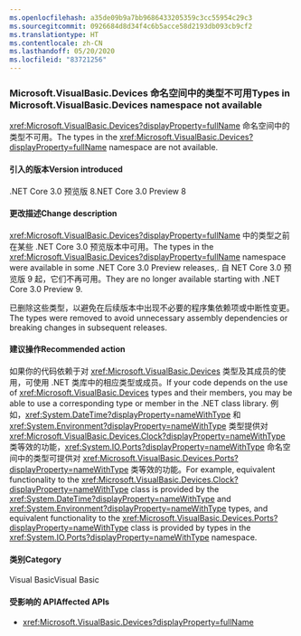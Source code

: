 ```yaml
---
ms.openlocfilehash: a35de09b9a7bb9686433205359c3cc55954c29c3
ms.sourcegitcommit: 0926684d8d34f4c6b5acce58d2193db093cb9cf2
ms.translationtype: HT
ms.contentlocale: zh-CN
ms.lasthandoff: 05/20/2020
ms.locfileid: "83721256"
---
```

### <a name="types-in-microsoftvisualbasicdevices-namespace-not-available"></a><span data-ttu-id="b415b-101">Microsoft.VisualBasic.Devices 命名空间中的类型不可用</span><span class="sxs-lookup"><span data-stu-id="b415b-101">Types in Microsoft.VisualBasic.Devices namespace not available</span></span>

<span data-ttu-id="b415b-102"><xref:Microsoft.VisualBasic.Devices?displayProperty=fullName> 命名空间中的类型不可用。</span><span class="sxs-lookup"><span data-stu-id="b415b-102">The types in the <xref:Microsoft.VisualBasic.Devices?displayProperty=fullName> namespace are not available.</span></span>

#### <a name="version-introduced"></a><span data-ttu-id="b415b-103">引入的版本</span><span class="sxs-lookup"><span data-stu-id="b415b-103">Version introduced</span></span>

<span data-ttu-id="b415b-104">.NET Core 3.0 预览版 8</span><span class="sxs-lookup"><span data-stu-id="b415b-104">.NET Core 3.0 Preview 8</span></span>

#### <a name="change-description"></a><span data-ttu-id="b415b-105">更改描述</span><span class="sxs-lookup"><span data-stu-id="b415b-105">Change description</span></span>

<span data-ttu-id="b415b-106"><xref:Microsoft.VisualBasic.Devices?displayProperty=fullName> 中的类型之前在某些 .NET Core 3.0 预览版本中可用。</span><span class="sxs-lookup"><span data-stu-id="b415b-106">The types in the <xref:Microsoft.VisualBasic.Devices?displayProperty=fullName> namespace were available in some .NET Core 3.0 Preview releases,.</span></span> <span data-ttu-id="b415b-107">自 NET Core 3.0 预览版 9 起，它们不再可用。</span><span class="sxs-lookup"><span data-stu-id="b415b-107">They are no longer available starting with .NET Core 3.0 Preview 9.</span></span>

<span data-ttu-id="b415b-108">已删除这些类型，以避免在后续版本中出现不必要的程序集依赖项或中断性变更。</span><span class="sxs-lookup"><span data-stu-id="b415b-108">The types were removed to avoid unnecessary assembly dependencies or breaking changes in subsequent releases.</span></span>

#### <a name="recommended-action"></a><span data-ttu-id="b415b-109">建议操作</span><span class="sxs-lookup"><span data-stu-id="b415b-109">Recommended action</span></span>

<span data-ttu-id="b415b-110">如果你的代码依赖于对 <xref:Microsoft.VisualBasic.Devices> 类型及其成员的使用，可使用 .NET 类库中的相应类型或成员。</span><span class="sxs-lookup"><span data-stu-id="b415b-110">If your code depends on the use of <xref:Microsoft.VisualBasic.Devices> types and their members, you may be able to use a corresponding type or member in the .NET class library.</span></span> <span data-ttu-id="b415b-111">例如，<xref:System.DateTime?displayProperty=nameWithType> 和 <xref:System.Environment?displayProperty=nameWithType> 类型提供对 <xref:Microsoft.VisualBasic.Devices.Clock?displayProperty=nameWithType> 类等效的功能，<xref:System.IO.Ports?displayProperty=nameWithType> 命名空间中的类型可提供对 <xref:Microsoft.VisualBasic.Devices.Ports?displayProperty=nameWithType> 类等效的功能。</span><span class="sxs-lookup"><span data-stu-id="b415b-111">For example, equivalent functionality to the <xref:Microsoft.VisualBasic.Devices.Clock?displayProperty=nameWithType> class is provided by the <xref:System.DateTime?displayProperty=nameWithType> and <xref:System.Environment?displayProperty=nameWithType> types, and equivalent functionality to the <xref:Microsoft.VisualBasic.Devices.Ports?displayProperty=nameWithType> class is provided by types in the <xref:System.IO.Ports?displayProperty=nameWithType> namespace.</span></span>

#### <a name="category"></a><span data-ttu-id="b415b-112">类别</span><span class="sxs-lookup"><span data-stu-id="b415b-112">Category</span></span>

<span data-ttu-id="b415b-113">Visual Basic</span><span class="sxs-lookup"><span data-stu-id="b415b-113">Visual Basic</span></span>

#### <a name="affected-apis"></a><span data-ttu-id="b415b-114">受影响的 API</span><span class="sxs-lookup"><span data-stu-id="b415b-114">Affected APIs</span></span>

- <xref:Microsoft.VisualBasic.Devices?displayProperty=fullName>

<!--

#### Affected APIs

- `N:Microsoft.VisualBasic.Devices`

-->
